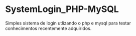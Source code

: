 # SystemLogin_PHP-MySQL
Simples sistema de login utlizando o php e mysql para testar conhecimentos recentemente adquiridos.
